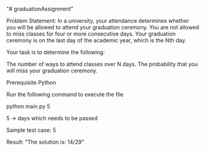 "# graduationAssignment" 

Problem Statement:
In a university, your attendance determines whether you will be allowed to attend your graduation ceremony. You are not allowed to miss classes for four or more consecutive days. Your graduation ceremony is on the last day of the academic year, which is the Nth day.

Your task is to determine the following:

The number of ways to attend classes over N days.
The probability that you will miss your graduation ceremony.

Prerequisite
Python 

Run the following command to execute the file

python main.py 5

5 -> days which needs to be passed

Sample test case: 
5 

Result:
"The solution is: 14/29"
